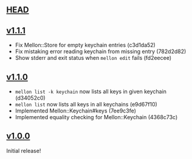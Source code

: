 [HEAD][]
--------

[v1.1.1][]
----------

- Fix Mellon::Store for empty keychain entries (c3d1da52)
- Fix mistaking error reading keychain from missing entry (782d2d82)
- Show stderr and exit status when `mellon edit` fails (fd2eecee)

[v1.1.0][]
----------

- `mellon list -k keychain` now lists all keys in given keychain (d34052c0)
- `mellon list` now lists all keys in all keychains (e9d67f10)
- Implemented Mellon::Keychain#keys (7ee9c3fe)
- Implemented equality checking for Mellon::Keychain (4368c73c)

[v1.0.0][]
----------

Initial release!

[HEAD]: https://github.com/elabs/mellon/compare/v1.1.1...HEAD
[v1.1.1]: https://github.com/elabs/mellon/compare/v1.1.0...v1.1.1
[v1.1.0]: https://github.com/elabs/mellon/compare/v1.0.0...v1.1.0
[v1.0.0]: https://github.com/elabs/mellon/compare/24b83977d...v1.0.0
